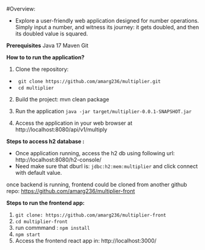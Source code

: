 #Overview:
- Explore a user-friendly web application designed for number operations. Simply input a number, and witness its journey: it gets doubled, and then its doubled value is squared.

**Prerequisites**
Java 17
Maven
Git

**How to to run the application?**

1. Clone the repository:

- ` git clone https://github.com/amarg236/multiplier.git`
- ` cd multiplier`

2. Build the project:
mvn clean package

3. Run the application
 `java -jar target/multiplier-0.0.1-SNAPSHOT.jar`


4. Access the application in your web browser at http://localhost:8080/api/v1/multiply


**Steps to access h2 database :**

- Once application running, access the h2 db using following url:
  http://localhost:8080/h2-console/
- Need make sure that dburl is: `jdbc:h2:mem:multiplier` and click connect with default value.


once backend is running, frontend could be cloned from another github repo:
https://github.com/amarg236/multiplier-front

**Steps to run the frontend app:**
1. `git clone: https://github.com/amarg236/multiplier-front`
2. `cd multiplier-front`
3. run commmand : `npm install`
4. `npm start`
5. Access the frontend react app in: http://localhost:3000/ 

  

